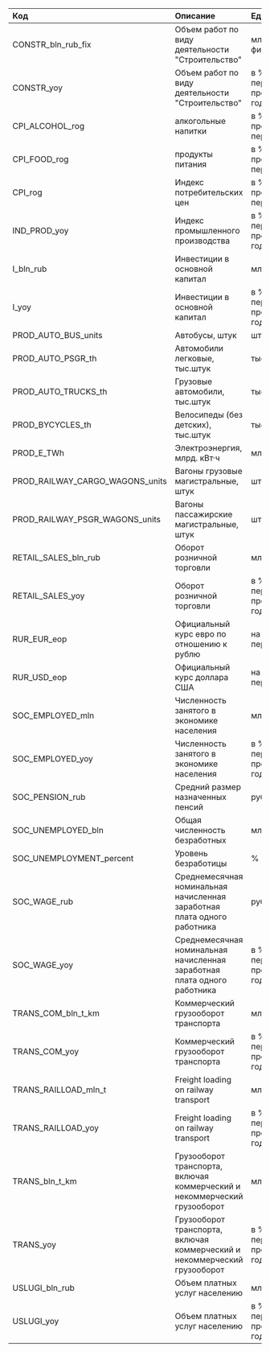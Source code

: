 | Код                             | Описание                                                                  | Ед.изм.                                |
|:--------------------------------|:--------------------------------------------------------------------------|:---------------------------------------|
| CONSTR_bln_rub_fix              | Объем работ по виду деятельности "Строительство"                          | млрд. руб. (в фикс. ценах)             |
| CONSTR_yoy                      | Объем работ по виду деятельности "Строительство"                          | в % к аналог. периоду предыдущего года |
| CPI_ALCOHOL_rog                 | алкогольные напитки                                                       | в % к предыдущему периоду              |
| CPI_FOOD_rog                    | продукты питания                                                          | в % к предыдущему периоду              |
| CPI_rog                         | Индекс потребительских цен                                                | в % к предыдущему периоду              |
| IND_PROD_yoy                    | Индекс промышленного производства                                         | в % к аналог. периоду предыдущего года |
| I_bln_rub                       | Инвестиции в основной капитал                                             | млрд. руб.                             |
| I_yoy                           | Инвестиции в основной капитал                                             | в % к аналог. периоду предыдущего года |
| PROD_AUTO_BUS_units             | Автобусы, штук                                                            | штук                                   |
| PROD_AUTO_PSGR_th               | Автомобили легковые, тыс.штук                                             | тыс.                                   |
| PROD_AUTO_TRUCKS_th             | Грузовые автомобили, тыс.штук                                             | тыс.                                   |
| PROD_BYCYCLES_th                | Велосипеды (без детских), тыс.штук                                        | тыс.                                   |
| PROD_E_TWh                      | Электроэнергия, млрд. кВт·ч                                               | млрд. кВт·ч                            |
| PROD_RAILWAY_CARGO_WAGONS_units | Вагоны грузовые магистральные, штук                                       | штук                                   |
| PROD_RAILWAY_PSGR_WAGONS_units  | Вагоны пассажирские магистральные, штук                                   | штук                                   |
| RETAIL_SALES_bln_rub            | Оборот розничной торговли                                                 | млрд. руб.                             |
| RETAIL_SALES_yoy                | Оборот розничной торговли                                                 | в % к аналог. периоду предыдущего года |
| RUR_EUR_eop                     | Официальный курс евро по отношению к рублю                                | на конец периода                       |
| RUR_USD_eop                     | Официальный курс доллара США                                              | на конец периода                       |
| SOC_EMPLOYED_mln                | Численность занятого в экономике населения                                | млн. человек                           |
| SOC_EMPLOYED_yoy                | Численность занятого в экономике населения                                | в % к аналог. периоду предыдущего года |
| SOC_PENSION_rub                 | Средний размер назначенных пенсий                                         | рублей                                 |
| SOC_UNEMPLOYED_bln              | Общая численность безработных                                             | млрд.                                  |
| SOC_UNEMPLOYMENT_percent        | Уровень безработицы                                                       | %                                      |
| SOC_WAGE_rub                    | Среднемесячная номинальная начисленная заработная плата одного работника  | рублей                                 |
| SOC_WAGE_yoy                    | Среднемесячная номинальная начисленная заработная плата одного работника  | в % к аналог. периоду предыдущего года |
| TRANS_COM_bln_t_km              | Коммерческий грузооборот транспорта                                       | млрд. т-км                             |
| TRANS_COM_yoy                   | Коммерческий грузооборот транспорта                                       | в % к аналог. периоду предыдущего года |
| TRANS_RAILLOAD_mln_t            | Freight loading on railway transport                                      | млн. т                                 |
| TRANS_RAILLOAD_yoy              | Freight loading on railway transport                                      | в % к аналог. периоду предыдущего года |
| TRANS_bln_t_km                  | Грузооборот транспорта, включая коммерческий и некоммерческий грузооборот | млрд. т-км                             |
| TRANS_yoy                       | Грузооборот транспорта, включая коммерческий и некоммерческий грузооборот | в % к аналог. периоду предыдущего года |
| USLUGI_bln_rub                  | Объем платных услуг населению                                             | млрд. руб.                             |
| USLUGI_yoy                      | Объем платных услуг населению                                             | в % к аналог. периоду предыдущего года |
